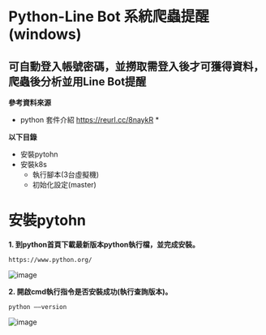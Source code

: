 # Python-Line Bot 系統爬蟲提醒(windows)
## 可自動登入帳號密碼，並撈取需登入後才可獲得資料，爬蟲後分析並用Line Bot提醒

**參考資料來源**
* python 套件介紹 https://reurl.cc/8naykR *

**以下目錄**
* 安裝pytohn
* 安裝k8s
  * 執行腳本(3台虛擬機)
  * 初始化設定(master)

# 安裝pytohn

**1. 到python首頁下載最新版本python執行檔，並完成安裝。**
```
https://www.python.org/
```
![image](https://github.com/880831ian/Python-LineBot/blob/main/images/1.png)

**2. 開啟cmd執行指令是否安裝成功(執行查詢版本)。**
```
python ––version
```
![image](https://github.com/880831ian/Python-LineBot/blob/main/images/2.png)
